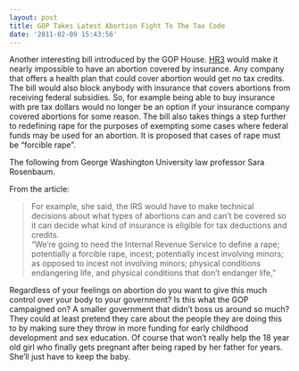 ```yaml
---
layout: post
title: GOP Takes Latest Abortion Fight To The Tax Code
date: '2011-02-09 15:43:56'
---
```


Another interesting bill introduced by the GOP House. [HR3](http://thomas.loc.gov/cgi-bin/query/z?c112:H.R.+3:) would make it nearly impossible to have an abortion covered by insurance. Any company that offers a health plan that could cover abortion would get no tax credits. The bill would also block anybody with insurance that covers abortions from receiving federal subsidies. So, for example being able to buy insurance with pre tax dollars would no longer be an option if your insurance company covered abortions for some reason. The bill also takes things a step further to redefining rape for the purposes of exempting some cases where federal funds may be used for an abortion. It is proposed that cases of rape must be “forcible rape”.

The following from George Washington University law professor Sara Rosenbaum.

From the article:

> For example, she said, the IRS would have to make technical decisions about what types of abortions can and can’t be covered so it can decide what kind of insurance is eligible for tax deductions and credits.  
> “We’re going to need the Internal Revenue Service to define a rape; potentially a forcible rape, incest; potentially incest involving minors; as opposed to incest not involving minors; physical conditions endangering life, and physical conditions that don’t endanger life,”

Regardless of your feelings on abortion do you want to give this much control over your body to your government? Is this what the GOP campaigned on? A smaller government that didn’t boss us around so much? They could at least pretend they care about the people they are doing this to by making sure they throw in more funding for early childhood development and sex education. Of course that won’t really help the 18 year old girl who finally gets pregnant after being raped by her father for years. She’ll just have to keep the baby.

<!--kg-card-end: markdown-->